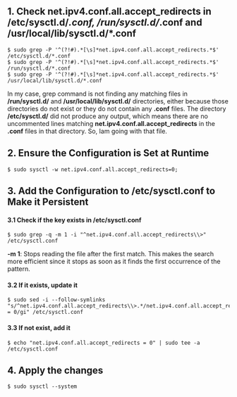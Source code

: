 ## 1. Check net.ipv4.conf.all.accept_redirects in /etc/sysctl.d/*.conf, /run/sysctl.d/*.conf and /usr/local/lib/sysctl.d/*.conf
    $ sudo grep -P '^(?!#).*[\s]*net.ipv4.conf.all.accept_redirects.*$' /etc/sysctl.d/*.conf
    $ sudo grep -P '^(?!#).*[\s]*net.ipv4.conf.all.accept_redirects.*$' /run/sysctl.d/*.conf
    $ sudo grep -P '^(?!#).*[\s]*net.ipv4.conf.all.accept_redirects.*$' /usr/local/lib/sysctl.d/*.conf

In my case, grep command is not finding any matching files in **/run/sysctl.d/** and **/usr/local/lib/sysctl.d/** directories, either because those directories do not exist or they do not contain any **.conf** files. The directory **/etc/sysctl.d/** did not produce any output, which means there are no uncommented lines matching **net.ipv4.conf.all.accept_redirects** in the **.conf** files in that directory. So, Iam going with that file.

## 2. Ensure the Configuration is Set at Runtime
    $ sudo sysctl -w net.ipv4.conf.all.accept_redirects=0;

## 3. Add the Configuration to /etc/sysctl.conf to Make it Persistent

#### 3.1 Check if the key exists in /etc/sysctl.conf
    $ sudo grep -q -m 1 -i "^net.ipv4.conf.all.accept_redirects\\>" /etc/sysctl.conf

**-m 1**: Stops reading the file after the first match. This makes the search more efficient since it stops as soon as it finds the first occurrence of the pattern.

#### 3.2 If it exists, update it
    $ sudo sed -i --follow-symlinks "s/^net.ipv4.conf.all.accept_redirects\\>.*/net.ipv4.conf.all.accept_redirects = 0/gi" /etc/sysctl.conf

#### 3.3 If not exist, add it
    $ echo "net.ipv4.conf.all.accept_redirects = 0" | sudo tee -a /etc/sysctl.conf

## 4. Apply the changes
    $ sudo sysctl --system
    
